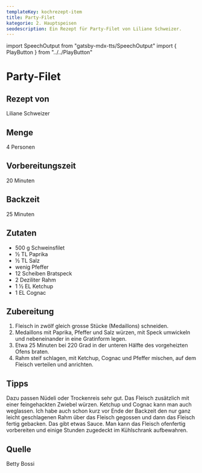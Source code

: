 ```yaml
---
templateKey: kochrezept-item
title: Party-Filet
kategorie: 2. Hauptspeisen
seodescription: Ein Rezept für Party-Filet von Liliane Schweizer.
---
```

import SpeechOutput from "gatsby-mdx-tts/SpeechOutput"
import { PlayButton } from "../../PlayButton"

<SpeechOutput id="kochrezept-liliane-schweizer-party-filet" customPlayButton={PlayButton}>

# Party-Filet

## Rezept von

Liliane Schweizer

## Menge

4 Personen

## Vorbereitungszeit

20 Minuten

## Backzeit

25 Minuten

## Zutaten

* 500 g Schweinsfilet
* ½ TL Paprika
* ½ TL Salz
* wenig Pfeffer
* 12 Scheiben Bratspeck
* 2 Deziliter Rahm
* 1 ½ EL Ketchup
* 1 EL Cognac

## Zubereitung

1. Fleisch in zwölf gleich grosse Stücke (Medaillons) schneiden.
1. Medaillons mit Paprika, Pfeffer und Salz würzen, mit Speck umwickeln und nebeneinander in eine Gratinform legen.
1. Etwa 25 Minuten bei 220 Grad in der unteren Hälfte des vorgeheizten Ofens braten.
1. Rahm steif schlagen, mit Ketchup, Cognac und Pfeffer mischen, auf dem Fleisch verteilen und anrichten.

## Tipps

Dazu passen Nüdeli oder Trockenreis sehr gut.
Das Fleisch zusätzlich mit einer feingehackten Zwiebel würzen.
Ketchup und Cognac kann man auch weglassen.
Ich habe auch schon kurz vor Ende der Backzeit den nur ganz leicht geschlagenen Rahm über das Fleisch gegossen und dann das Fleisch fertig gebacken. Das gibt etwas Sauce. 
Man kann das Fleisch ofenfertig vorbereiten und einige Stunden zugedeckt im Kühlschrank aufbewahren.

## Quelle

Betty Bossi

</SpeechOutput>
